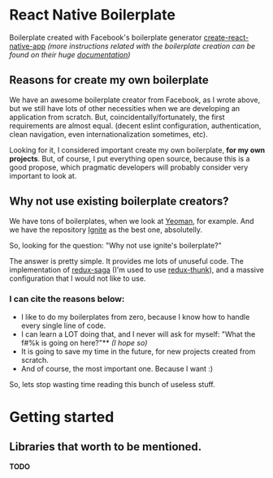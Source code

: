 # React Native Boilerplate

Boilerplate created with Facebook's boilerplate generator [create-react-native-app](https://github.com/react-community/create-react-native-app) _(more instructions related with the boilerplate creation can be found on their huge [documentation](https://github.com/react-community/create-react-native-app#create-react-native-app))_

Reasons for create my own boilerplate
-
We have an awesome boilerplate creator from Facebook, as I wrote above, but we still have lots of other necessities when we are developing an application from scratch. But, coincidentally/fortunately, the first requirements are almost equal. (decent eslint configuration, authentication, clean navigation, even internationalization sometimes, etc).

Looking for it, I considered important create my own boilerplate, **for my own projects**. But, of course, I put everything open source, because this is a good propose, which pragmatic developers will probably consider very important to look at.

Why not use existing boilerplate creators?
-
We have tons of boilerplates, when we look at [Yeoman](http://yeoman.io/generators/), for example. And we have the repository [Ignite](https://github.com/infinitered/ignite) as the best one, absolutelly.

So, looking for the question: "Why not use ignite's boilerplate?"

The answer is pretty simple. It provides me lots of unuseful code. The implementation of [redux-saga](https://github.com/redux-saga/redux-saga) (I'm used to use [redux-thunk](https://github.com/gaearon/redux-thunk)), and a massive configuration that I would not like to use.

### I can cite the reasons below:

* I like to do my boilerplates from zero, because I know how to handle every single line of code.
* I can learn a LOT doing that, and I never will ask for myself: "What the f#%k is going on here?"** _(I hope so)_
* It is going to save my time in the future, for new projects created from scratch.
* And of course, the most important one. Because I want :)

So, lets stop wasting time reading this bunch of useless stuff.

Getting started
=

Libraries that worth to be mentioned.
-

**TODO**